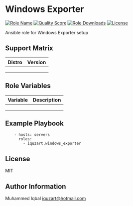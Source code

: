 Windows Exporter
=========
[![Role Name](https://img.shields.io/ansible/role/61839?label=Role%20Name&logo=ansible&style=flat-square)](https://galaxy.ansible.com/iquzart/windows_exporter)
[![Quality Score](https://img.shields.io/ansible/quality/61839?label=Quality%20Score&logo=ansible&style=flat-square)](https://galaxy.ansible.com/iquzart/windows_exporter)
[![Role Downloads](https://img.shields.io/ansible/role/d/61839?label=Role%20Downloads&logo=ansible&style=flat-square)](https://galaxy.ansible.com/iquzart/windows_exporter)
[![License](https://img.shields.io/:license-mit-blue.svg?style=flat-square)](https://badges.mit-license.org)


Ansible role for Windows Exporter setup


Support Matrix
--------------
| Distro | Version |
| --- | --- |
|  |  |
|  |  |
|  |  |

Role Variables
--------------

| Variable | Description |
| --- | --- |
|  |  |
|  |  |
|  |  |


Example Playbook
----------------
```
    - hosts: servers
      roles:
        - iquzart.windows_exporter
```

License
-------

MIT


Author Information
------------------

Muhammed Iqbal <iquzart@hotmail.com>